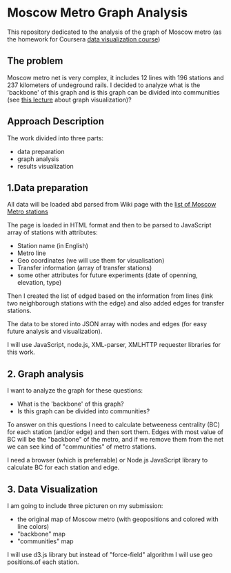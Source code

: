 # Moscow Metro Graph Analysis

This repository dedicated to the analysis of the graph of Moscow metro 
(as the homework for Coursera [data visualization course](https://class.coursera.org/datavisualization-001/wiki/Programming_Assignment_2_Rubric))


## The problem

Moscow metro net is very complex, it includes 12 lines with 196 stations and 237 kilometers of undeground rails. 
I decided to analyze what is the 'backbone' of this graph and is this graph can be divided into communities (see 
[this lecture](https://class.coursera.org/datavisualization-001/lecture/77) about graph visualization)?

## Approach Description

The work divided into three parts:
* data preparation 
* graph analysis
* results visualization

## 1.Data preparation

All data will be loaded abd parsed from Wiki page with the [list of Moscow Metro stations](https://en.wikipedia.org/wiki/List_of_Moscow_Metro_stations)

The page is loaded in HTML format and then to be parsed to JavaScript array of stations with attributes:
* Station name (in English)
* Metro line
* Geo coordinates (we will use them for visualisation)
* Transfer information (array of transfer stations)
* some other attributes for future experiments (date of openning, elevation, type)

Then I created the list of edged based on the information from lines (link two neighborough stations with the edge)
and also added edges for transfer stations.

The data to be stored into JSON array with nodes and edges (for easy future analysis and visualization).

I will use JavaScript, node.js, XML-parser, XMLHTTP requester libraries for this work.

## 2. Graph analysis

I want to analyze the graph for these questions:
* What is the 'backbone' of this graph?
* Is this graph can be divided into communities?

To answer on this questions I need to calculate betweeness centrality (BC) for each station (and/or edge) and then sort 
them. Edges with most value of BC will be the "backbone" of the metro, and if we remove them from the net we can see 
kind of "communities" of metro stations.

I need a browser (which is preferrable) or Node.js JavaScript library to calculate BC for each station and edge.

## 3. Data Visualization

I am going to include three picturen on my submission:
* the original map of Moscow metro (with geopositions and colored with line colors)
* "backbone" map
* "communities" map
 
I will use d3.js library but instead of "force-field" algorithm I will use geo positions.of each station.


